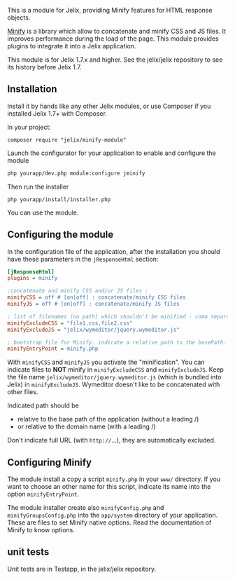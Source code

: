 This is a module for Jelix, providing Minify features for HTML response objects.

[Minify](http://code.google.com/p/minify/) is a library which allow to
concatenate and minify CSS and JS files. It improves performance during the load
of the page. This module provides plugins to integrate it into a Jelix application.

This module is for Jelix 1.7.x and higher. See the jelix/jelix repository to see
its history before Jelix 1.7.


## Installation


Install it by hands like any other Jelix modules, or use Composer if you installed
Jelix 1.7+ with Composer.

In your project:

```
composer require "jelix/minify-module"
```

Launch the configurator for your application to enable and configure the module

```bash
php yourapp/dev.php module:configure jminify
```

Then run the installer

```
php yourapp/install/installer.php
```

You can use the module.

## Configuring the module


In the configuration file of the application, after the installation you should
have these parameters in the ```jResponseHtml``` section:

```ini
[jResponseHtml]
plugins = minify

;concatenate and minify CSS and/or JS files :
minifyCSS = off # [on|off] : concatenate/minify CSS files
minifyJS = off # [on|off] : concatenate/minify JS files

; list of filenames (no path) which shouldn't be minified - coma separated :
minifyExcludeCSS = "file1.css,file2.css"
minifyExcludeJS = "jelix/wymeditor/jquery.wymeditor.js"

; bootstrap file for Minify. indicate a relative path to the basePath.
minifyEntryPoint = minify.php
```

With ```minifyCSS``` and ```minifyJS``` you activate the "minification". You
can indicate files to **NOT** minify in ```minifyExcludeCSS``` and
```minifyExcludeJS```. Keep the file name ```jelix/wymeditor/jquery.wymeditor.js``` (which is
bundled into Jelix) in ```minifyExcludeJS```. Wymeditor doesn't like to be concatenated with other files.

Indicated path should be

- relative to the base path of the application (without a leading /)
- or relative to the domain name (with a leading /)

Don't indicate full URL (with ```http://```...), they are automatically excluded.


## Configuring Minify

The module install a copy a script ```minify.php``` in your ```www/``` directory. 
If you want to choose an other name for this script, indicate its name into the
option ```minifyEntryPoint```.

The module installer create also ```minifyConfig.php``` and ```minifyGroupsConfig.php``` 
into the ```app/system``` directory of your application. These are files
to set Minify native options. Read the documentation of Minify to know options.

## unit tests

Unit tests are in Testapp, in the jelix/jelix repository.
